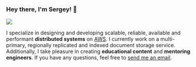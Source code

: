 ### Hey there, I'm Sergey! 👋

[![](https://img.shields.io/badge/LinkedIn-0077B5?style=flat-squarelogo=linkedin&logoColor=white)](https://www.linkedin.com/in/skojoian/)

I specialize in designing and developing scalable, reliable, available and performant **distributed systems** on [AWS](https://aws.amazon.com/). I currently work on a multi-primary, regionally replicated and indexed document storage service. Additionally, I take pleasure in creating **educational content** and **mentoring engineers**. If you have any questions, feel free to [send me an email](mailto:skojoian.am@gmail.com).
